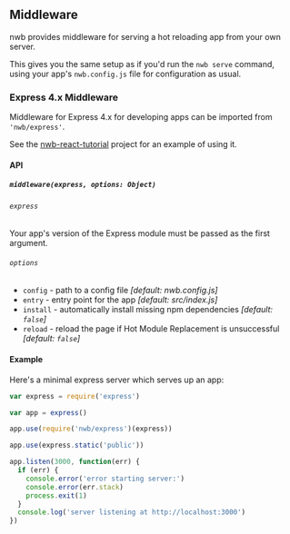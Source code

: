 ## Middleware

nwb provides middleware for serving a hot reloading app from your own server.

This gives you the same setup as if you'd run the `nwb serve` command, using your app's `nwb.config.js` file for configuration as usual.

### Express 4.x Middleware

Middleware for Express 4.x for developing apps can be imported from `'nwb/express'`.

See the [nwb-react-tutorial](https://github.com/insin/nwb-react-tutorial) project for an example of using it.

#### API

##### `middleware(express, options: Object)`

###### `express`

Your app's version of the Express module must be passed as the first argument.

###### `options`

- `config` - path to a config file *[default: nwb.config.js]*
- `entry` - entry point for the app *[default: src/index.js]*
- `install` - automatically install missing npm dependencies *[default: `false`]*
- `reload` - reload the page if Hot Module Replacement is unsuccessful *[default: `false`]*

#### Example

Here's a minimal express server which serves up an app:

```js
var express = require('express')

var app = express()

app.use(require('nwb/express')(express))

app.use(express.static('public'))

app.listen(3000, function(err) {
  if (err) {
    console.error('error starting server:')
    console.error(err.stack)
    process.exit(1)
  }
  console.log('server listening at http://localhost:3000')
})
```
